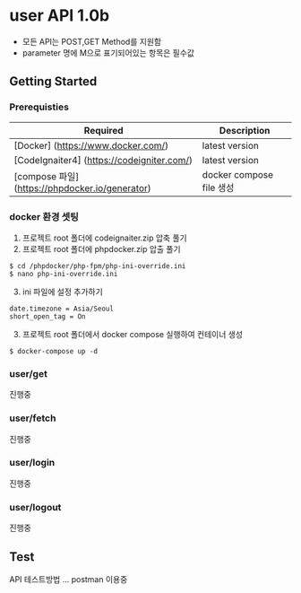 # user API 1.0b 

* 모든 API는 POST,GET Method를 지원함 
* parameter 명에 M으로 표기되어있는 항목은 필수값

## Getting Started
### Prerequisties 
Required | Description
-- | -- 
[Docker] (https://www.docker.com/) | latest version 
[CodeIgnaiter4] (https://codeigniter.com/) | latest version 
[compose 파일] (https://phpdocker.io/generator) | docker compose file 생성 

### docker 환경 셋팅 
1. 프로젝트 root 폴더에 codeignaiter.zip 압축 풀기
2. 프로젝트 root 폴더에 phpdocker.zip 압출 풀기 
```
$ cd /phpdocker/php-fpm/php-ini-override.ini
$ nano php-ini-override.ini
```
3. ini 파일에 설정 추가하기 
```
date.timezone = Asia/Seoul
short_open_tag = On
```
3. 프로젝트 root 폴더에서 docker compose 실행하여 컨테이너 생성
```
$ docker-compose up -d
```
### user/get
진행중

### user/fetch 
진행중

### user/login 
진행중

### user/logout
진행중

## Test 
API 테스트방법 ... 
postman 이용중 



